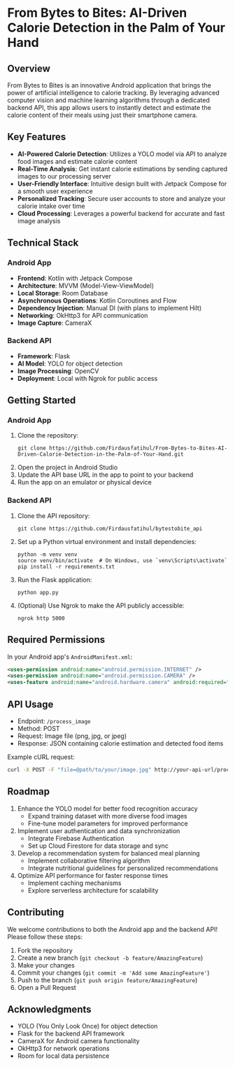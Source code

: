 # From Bytes to Bites: AI-Driven Calorie Detection in the Palm of Your Hand

## Overview

From Bytes to Bites is an innovative Android application that brings the power of artificial intelligence to calorie tracking. By leveraging advanced computer vision and machine learning algorithms through a dedicated backend API, this app allows users to instantly detect and estimate the calorie content of their meals using just their smartphone camera.

## Key Features

- **AI-Powered Calorie Detection**: Utilizes a YOLO model via API to analyze food images and estimate calorie content
- **Real-Time Analysis**: Get instant calorie estimations by sending captured images to our processing server
- **User-Friendly Interface**: Intuitive design built with Jetpack Compose for a smooth user experience
- **Personalized Tracking**: Secure user accounts to store and analyze your calorie intake over time
- **Cloud Processing**: Leverages a powerful backend for accurate and fast image analysis

## Technical Stack

### Android App
- **Frontend**: Kotlin with Jetpack Compose
- **Architecture**: MVVM (Model-View-ViewModel)
- **Local Storage**: Room Database
- **Asynchronous Operations**: Kotlin Coroutines and Flow
- **Dependency Injection**: Manual DI (with plans to implement Hilt)
- **Networking**: OkHttp3 for API communication
- **Image Capture**: CameraX

### Backend API
- **Framework**: Flask
- **AI Model**: YOLO for object detection
- **Image Processing**: OpenCV
- **Deployment**: Local with Ngrok for public access

## Getting Started

### Android App
1. Clone the repository:
   ```
   git clone https://github.com/Firdausfatihul/From-Bytes-to-Bites-AI-Driven-Calorie-Detection-in-the-Palm-of-Your-Hand.git
   ```
2. Open the project in Android Studio
3. Update the API base URL in the app to point to your backend
4. Run the app on an emulator or physical device

### Backend API
1. Clone the API repository:
   ```
   git clone https://github.com/Firdausfatihul/bytestobite_api
   ```
2. Set up a Python virtual environment and install dependencies:
   ```
   python -m venv venv
   source venv/bin/activate  # On Windows, use `venv\Scripts\activate`
   pip install -r requirements.txt
   ```
3. Run the Flask application:
   ```
   python app.py
   ```
4. (Optional) Use Ngrok to make the API publicly accessible:
   ```
   ngrok http 5000
   ```

## Required Permissions

In your Android app's `AndroidManifest.xml`:

```xml
<uses-permission android:name="android.permission.INTERNET" />
<uses-permission android:name="android.permission.CAMERA" />
<uses-feature android:name="android.hardware.camera" android:required="false" />
```

## API Usage

- Endpoint: `/process_image`
- Method: POST
- Request: Image file (png, jpg, or jpeg)
- Response: JSON containing calorie estimation and detected food items

Example cURL request:
```bash
curl -X POST -F "file=@path/to/your/image.jpg" http://your-api-url/process_image
```

## Roadmap

1. Enhance the YOLO model for better food recognition accuracy
   - Expand training dataset with more diverse food images
   - Fine-tune model parameters for improved performance
2. Implement user authentication and data synchronization
   - Integrate Firebase Authentication
   - Set up Cloud Firestore for data storage and sync
3. Develop a recommendation system for balanced meal planning
   - Implement collaborative filtering algorithm
   - Integrate nutritional guidelines for personalized recommendations
4. Optimize API performance for faster response times
   - Implement caching mechanisms
   - Explore serverless architecture for scalability

## Contributing

We welcome contributions to both the Android app and the backend API! Please follow these steps:

1. Fork the repository
2. Create a new branch (`git checkout -b feature/AmazingFeature`)
3. Make your changes
4. Commit your changes (`git commit -m 'Add some AmazingFeature'`)
5. Push to the branch (`git push origin feature/AmazingFeature`)
6. Open a Pull Request

## Acknowledgments

- YOLO (You Only Look Once) for object detection
- Flask for the backend API framework
- CameraX for Android camera functionality
- OkHttp3 for network operations
- Room for local data persistence
